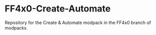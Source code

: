 # FF4x0-Create-Automate
Repository for the Create &amp; Automate modpack in the FF4x0 branch of modpacks.
